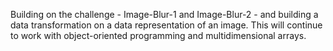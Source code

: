 Building on the challenge - Image-Blur-1 and Image-Blur-2 - and building a data transformation on a data representation of an image. This will continue to work with object-oriented programming and multidimensional arrays.